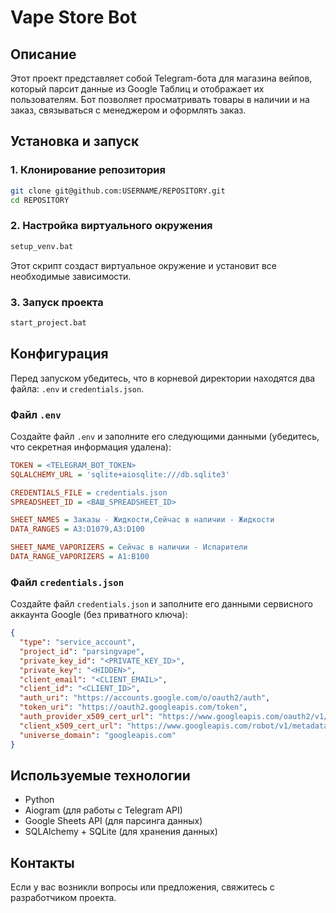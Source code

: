 # Vape Store Bot

## Описание
Этот проект представляет собой Telegram-бота для магазина вейпов, который парсит данные из Google Таблиц и отображает их пользователям. Бот позволяет просматривать товары в наличии и на заказ, связываться с менеджером и оформлять заказ.

## Установка и запуск
### 1. Клонирование репозитория
```sh
git clone git@github.com:USERNAME/REPOSITORY.git
cd REPOSITORY
```

### 2. Настройка виртуального окружения
```sh
setup_venv.bat
```
Этот скрипт создаст виртуальное окружение и установит все необходимые зависимости.

### 3. Запуск проекта
```sh
start_project.bat
```

## Конфигурация
Перед запуском убедитесь, что в корневой директории находятся два файла: `.env` и `credentials.json`.

### Файл `.env`
Создайте файл `.env` и заполните его следующими данными (убедитесь, что секретная информация удалена):
```ini
TOKEN = <TELEGRAM_BOT_TOKEN>
SQLALCHEMY_URL = 'sqlite+aiosqlite:///db.sqlite3'

CREDENTIALS_FILE = credentials.json
SPREADSHEET_ID = <ВАШ_SPREADSHEET_ID>

SHEET_NAMES = Заказы - Жидкости,Сейчас в наличии - Жидкости
DATA_RANGES = A3:D1079,A3:D100

SHEET_NAME_VAPORIZERS = Сейчас в наличии - Испарители
DATA_RANGE_VAPORIZERS = A1:B100
```

### Файл `credentials.json`
Создайте файл `credentials.json` и заполните его данными сервисного аккаунта Google (без приватного ключа):
```json
{
  "type": "service_account",
  "project_id": "parsingvape",
  "private_key_id": "<PRIVATE_KEY_ID>",
  "private_key": "<HIDDEN>",
  "client_email": "<CLIENT_EMAIL>",
  "client_id": "<CLIENT_ID>",
  "auth_uri": "https://accounts.google.com/o/oauth2/auth",
  "token_uri": "https://oauth2.googleapis.com/token",
  "auth_provider_x509_cert_url": "https://www.googleapis.com/oauth2/v1/certs",
  "client_x509_cert_url": "https://www.googleapis.com/robot/v1/metadata/x509/<CLIENT_EMAIL>",
  "universe_domain": "googleapis.com"
}
```

## Используемые технологии
- Python
- Aiogram (для работы с Telegram API)
- Google Sheets API (для парсинга данных)
- SQLAlchemy + SQLite (для хранения данных)

## Контакты
Если у вас возникли вопросы или предложения, свяжитесь с разработчиком проекта.

